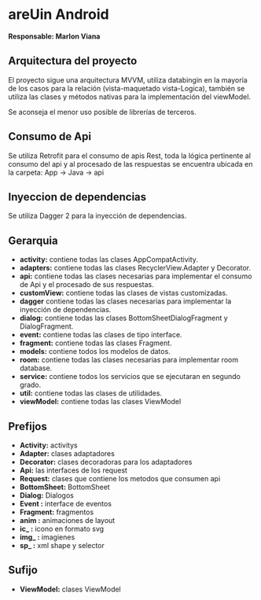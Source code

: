 # areUin Android

**Responsable: Marlon Viana**

## Arquitectura del proyecto
El proyecto sigue una arquitectura MVVM, utiliza databingin  en la mayoría de los casos
para la relación (vista-maquetado vista-Logica), también se utiliza
las clases y métodos nativas para la implementación del viewModel.

Se aconseja el menor uso posible de librerías de terceros.

## Consumo de Api
Se utiliza Retrofit para el consumo de apis Rest, toda la lógica pertinente al consumo del api y
al procesado de las respuestas se encuentra ubicada en la carpeta: App -> Java -> api

## Inyeccion de dependencias
Se utiliza Dagger 2 para la inyección de dependencias.

## Gerarquia
- **activity:** contiene todas las clases AppCompatActivity.
- **adapters:** contiene todas las clases RecyclerView.Adapter y Decorator.
- **api:** contiene todas las clases necesarias para implementar el consumo de Api y el procesado de sus respuestas.
- **customView:** contiene todas las clases de vistas customizadas.
- **dagger** contiene todas las clases necesarias para implementar la inyección de dependencias.
- **dialog:** contiene todas las clases BottomSheetDialogFragment y DialogFragment.
- **event:** contiene todas las clases de tipo interface.
- **fragment:** contiene todas las clases Fragment.
- **models:** contiene todos los modelos de datos.
- **room:** contiene todas las clases necesarias para implementar room database.
- **service:** contiene todos los servicios que se ejecutaran en segundo grado.
- **util:** contiene todas las clases de utilidades.
- **viewModel:** contiene todas las clases ViewModel

## Prefijos
- **Activity:** activitys
- **Adapter:** clases adaptadores
- **Decorator:** clases decoradoras para los adaptadores
- **Api:** las interfaces de los request
- **Request:** clases que contiene los metodos que consumen api
- **BottomSheet:** BottomSheet
- **Dialog:** Dialogos
- **Event :** interface de eventos
- **Fragment:** fragmentos
- **anim :** animaciones de layout
- **ic_ :** icono en formato svg
- **img_ :** imagienes
- **sp_ :** xml shape y selector

## Sufijo

- **ViewModel:** clases ViewModel

